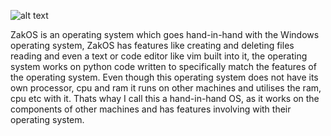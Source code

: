 ![alt text](https://cloud-es4effx0p-hack-club-bot.vercel.app/0image.png)


ZakOS is an operating system which goes hand-in-hand with the Windows operating system, ZakOS has features like creating and deleting files
reading and even a text or code editor like vim built into it, the operating system works on python code written to specifically match the features
of the operating system. Even though this operating system does not have its own processor, cpu and ram it runs on other machines and utilises the 
ram, cpu etc with it. Thats whay I call this a hand-in-hand OS, as it works on the components of other machines and has features involving with their 
operating system.
